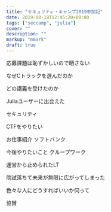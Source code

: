 ```yaml
---
title: "セキュリティ・キャンプ2019参加記"
date: 2019-08-18T12:45:20+09:00
tags: ["seccamp", "julia"]
cover: ""
description: ""
markup: "mmark"
draft: true
---
```


応募課題は恥ずかしいので晒さない

なぜCトラックを選んだのか

どの講義を受けたのか

Juliaユーザーに出会えた

セキュリティ

CTFをやりたい

お仕事紹介
ソフトバンク

今後やりたいこと
グループワーク

運営から止められたLT

院試落ちて未来が無限に広がってしまった

色々な人にどうすればいいか伺って

協賛


